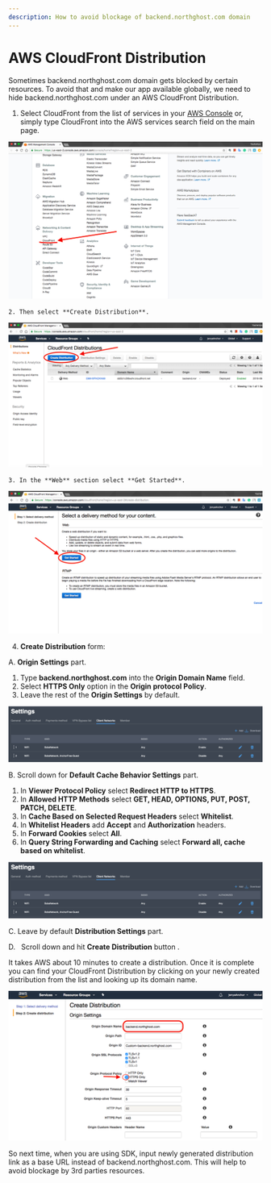 ```yaml
---
description: How to avoid blockage of backend.northghost.com domain
---
```


# AWS CloudFront Distribution

Sometimes backend.northghost.com domain gets blocked by certain resources. To avoid that and make our app available globally, we need to hide backend.northghost.com under an AWS CloudFront Distribution.

1. Select CloudFront from the list of services in your [AWS Console](https://aws.amazon.com/) or, simply type CloudFront into the AWS services search field on the main page.    

![](../../.gitbook/assets/image.png)

    2. Then select **Create Distribution**. 

![](../../.gitbook/assets/image%20%282%29.png)

    3. In the **Web** section select **Get Started**.

![](../../.gitbook/assets/image%20%281%29.png)

   4. **Create Distribution** form:

A. **Origin Settings** part.

1. Type **backend.northghost.com** into the **Origin Domain Name** field.
2. Select **HTTPS Only** option in the **Origin protocol Policy**.
3. Leave the rest of the **Origin Settings** by default.

![](../../.gitbook/assets/image%20%287%29.png)

B. Scroll down for **Default Cache Behavior Settings** part.

1. In **Viewer Protocol Policy** select **Redirect HTTP to HTTPS**.
2. In **Allowed HTTP Methods** select **GET, HEAD, OPTIONS, PUT, POST, PATCH, DELETE**.
3. In **Cache Based on Selected Request Headers** select **Whitelist**.
4. In **Whitelist Headers** add **Accept** and **Authorization** headers.
5. In **Forward Cookies** select **All**.
6. In **Query String Forwarding and Caching** select **Forward all, cache based on whitelist**.

![](../../.gitbook/assets/image%20%286%29.png)

C. Leave by default **Distribution Settings** part.

D.   Scroll down and hit **Create Distribution** button .

It takes AWS about 10 minutes to create a distribution. Once it is complete you can find your CloudFront Distribution by clicking on your newly created distribution from the list and looking up its domain name.

![](../../.gitbook/assets/image%20%285%29.png)

So next time, when you are using SDK, input newly generated distribution link as a base URL instead of backend.northghost.com. This will help to avoid blockage by 3rd parties resources.

